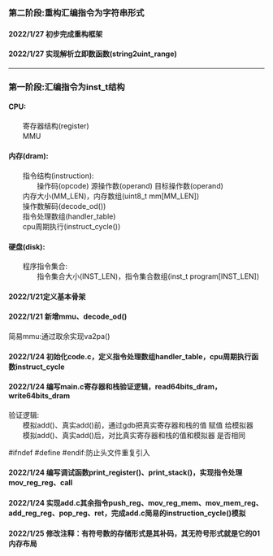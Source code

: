 ### 第二阶段:重构汇编指令为字符串形式
#### 2022/1/27 初步完成重构框架
#### 2022/1/27 实现解析立即数函数(string2uint_range)
---
### 第一阶段:汇编指令为inst_t结构
#### CPU:  
　　寄存器结构(register)  
　　MMU  
#### 内存(dram):  
　　指令结构(instruction):  
　　　　操作码(opcode) 源操作数(operand) 目标操作数(operand)  
　　内存大小(MM_LEN)，内存数组(uint8_t mm[MM_LEN])  
　　操作数解码(decode_od())  
　　指令处理数组(handler_table)  
　　cpu周期执行(instruct_cycle())  
#### 硬盘(disk):  
　　程序指令集合:  
　　　　指令集合大小(INST_LEN)，指令集合数组(inst_t program[INST_LEN])  

#### 2022/1/21定义基本骨架  

#### 2022/1/21 新增mmu、decode_od()  
简易mmu:通过取余实现va2pa()  

#### 2022/1/24 初始化code.c，定义指令处理数组handler_table，cpu周期执行函数instruct_cycle

#### 2022/1/24 编写main.c寄存器和栈验证逻辑，read64bits_dram，write64bits_dram
验证逻辑:  
　　模拟add()、真实add()前，通过gdb把真实寄存器和栈的值 赋值 给模拟器  
　　模拟add()、真实add()后，对比真实寄存器和栈的值和模拟器 是否相同  

#ifndef #define #endif:防止头文件重复引入

#### 2022/1/24 编写调试函数print_register()、print_stack()，实现指令处理mov_reg_reg、call

#### 2022/1/24 实现add.c其余指令push_reg、mov_reg_mem、mov_mem_reg、add_reg_reg、pop_reg、ret，完成add.c简易的instruction_cycle()模拟

#### 2022/1/25 修改注释：有符号数的存储形式是其补码，其无符号形式就是它的01内存布局